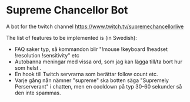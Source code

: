 # Supreme Chancellor Bot

A bot for the twitch channel https://www.twitch.tv/supremechancellorlive

The list of features to be implemented is (in Swedish):
* FAQ saker typ, så kommandon blir "!mouse !keyboard !headset !resolution !sensitivity" etc
* Autobanna meningar med vissa ord, som jag kan lägga till/ta bort hur som helst .
* En hook till Twitch servrarna som berättar follow count etc.
* Varje gång nån nämner "supreme" ska botten säga "Supremely Perserverant" i chatten, men en cooldown på typ 30-60 sekunder så den inte spammas.
